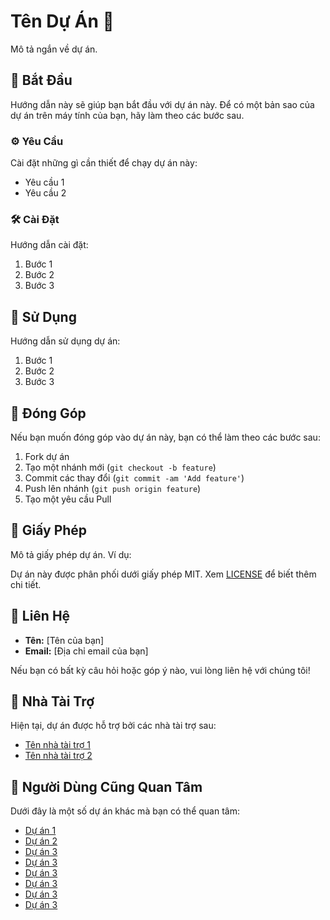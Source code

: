 # Tên Dự Án 🚀

Mô tả ngắn về dự án.

## 🎉 Bắt Đầu

Hướng dẫn này sẽ giúp bạn bắt đầu với dự án này. Để có một bản sao của dự án trên máy tính của bạn, hãy làm theo các bước sau.

### ⚙️ Yêu Cầu

Cài đặt những gì cần thiết để chạy dự án này:

- Yêu cầu 1
- Yêu cầu 2

### 🛠️ Cài Đặt

Hướng dẫn cài đặt:

1. Bước 1
2. Bước 2
3. Bước 3

## 📘 Sử Dụng

Hướng dẫn sử dụng dự án:

1. Bước 1
2. Bước 2
3. Bước 3

## 🤝 Đóng Góp

Nếu bạn muốn đóng góp vào dự án này, bạn có thể làm theo các bước sau:

1. Fork dự án
2. Tạo một nhánh mới (`git checkout -b feature`)
3. Commit các thay đổi (`git commit -am 'Add feature'`)
4. Push lên nhánh (`git push origin feature`)
5. Tạo một yêu cầu Pull

## 📝 Giấy Phép

Mô tả giấy phép dự án. Ví dụ:

Dự án này được phân phối dưới giấy phép MIT. Xem [LICENSE](LICENSE) để biết thêm chi tiết.

## 📧 Liên Hệ

- **Tên:** [Tên của bạn]
- **Email:** [Địa chỉ email của bạn]

Nếu bạn có bất kỳ câu hỏi hoặc góp ý nào, vui lòng liên hệ với chúng tôi!

## 💼 Nhà Tài Trợ

Hiện tại, dự án được hỗ trợ bởi các nhà tài trợ sau:
- [Tên nhà tài trợ 1](https://example.com)
- [Tên nhà tài trợ 2](https://example.com)

## 🌟 Người Dùng Cũng Quan Tâm

Dưới đây là một số dự án khác mà bạn có thể quan tâm:
- [Dự án 1](https://github.com/project1)
- [Dự án 2](https://github.com/project2)
- [Dự án 3](https://github.com/project3)
- [Dự án 3](https://github.com/project3)
- [Dự án 3](https://github.com/project3)
- [Dự án 3](https://github.com/project3)
- [Dự án 3](https://github.com/project3)
- [Dự án 3](https://github.com/project3)
